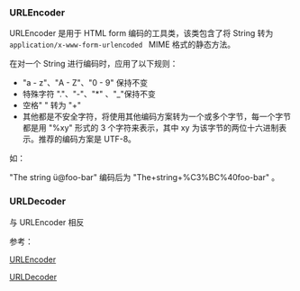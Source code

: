 ### URLEncoder

URLEncoder 是用于 HTML form 编码的工具类，该类包含了将 String 转为 `application/x-www-form-urlencoded ` MIME 格式的静态方法。

在对一个 String 进行编码时，应用了以下规则：

+ "a - z"、"A - Z"、"0 - 9" 保持不变
+ 特殊字符 "."、"-"、"*" 、"_"保持不变
+ 空格" " 转为 "+"
+ 其他都是不安全字符，将使用其他编码方案转为一个或多个字节，每一个字节都是用  "%xy" 形式的 3 个字符来表示，其中 xy 为该字节的两位十六进制表示。推荐的编码方案是 UTF-8。

如：

"The string ü@foo-bar"  编码后为 "The+string+%C3%BC%40foo-bar" 。



### URLDecoder

与 URLEncoder  相反





参考：

[URLEncoder](https://developer.android.com/reference/java/net/URLEncoder)

[URLDecoder](https://developer.android.com/reference/java/net/URLDecoder)